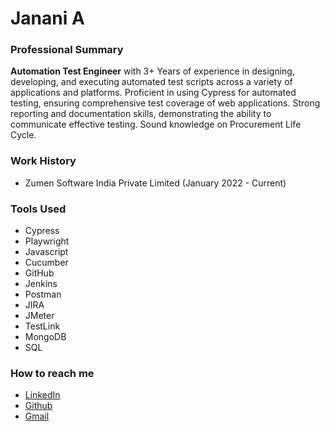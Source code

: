 # Janani A
### Professional Summary
**Automation Test Engineer** with 3+ Years of experience in designing, developing, and executing automated test scripts across a variety of applications and platforms. Proficient in using Cypress for automated testing, ensuring comprehensive test coverage of web applications. Strong reporting and documentation skills, demonstrating the ability to communicate effective testing. Sound knowledge on Procurement Life Cycle.

### Work History
- Zumen Software India Private Limited (January 2022 - Current)

### Tools Used
- Cypress
- Playwright
- Javascript
- Cucumber
- GitHub
- Jenkins
- Postman
- JIRA
- JMeter
- TestLink
- MongoDB
- SQL

### How to reach me
- [LinkedIn](https://www.linkedin.com/in/janani-a-171b9522b)
- [Github](https://github.com/jananik1029)
- [Gmail](jananik1029@gmail.com)
